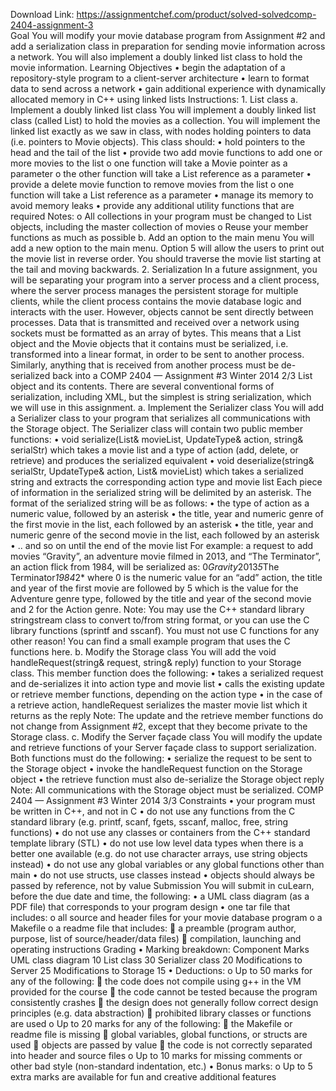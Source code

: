 Download Link: https://assignmentchef.com/product/solved-solvedcomp-2404-assignment-3
<br>
Goal You will modify your movie database program from Assignment #2 and add a serialization class in preparation for sending movie information across a network. You will also implement a doubly linked list class to hold the movie information. Learning Objectives • begin the adaptation of a repository-style program to a client-server architecture • learn to format data to send across a network • gain additional experience with dynamically allocated memory in C++ using linked lists Instructions: 1. List class a. Implement a doubly linked list class You will implement a doubly linked list class (called List) to hold the movies as a collection. You will implement the linked list exactly as we saw in class, with nodes holding pointers to data (i.e. pointers to Movie objects). This class should: • hold pointers to the head and the tail of the list • provide two add movie functions to add one or more movies to the list ο one function will take a Movie pointer as a parameter ο the other function will take a List reference as a parameter • provide a delete movie function to remove movies from the list ο one function will take a List reference as a parameter • manage its memory to avoid memory leaks • provide any additional utility functions that are required Notes: o All collections in your program must be changed to List objects, including the master collection of movies o Reuse your member functions as much as possible b. Add an option to the main menu You will add a new option to the main menu. Option 5 will allow the users to print out the movie list in reverse order. You should traverse the movie list starting at the tail and moving backwards. 2. Serialization In a future assignment, you will be separating your program into a server process and a client process, where the server process manages the persistent storage for multiple clients, while the client process contains the movie database logic and interacts with the user. However, objects cannot be sent directly between processes. Data that is transmitted and received over a network using sockets must be formatted as an array of bytes. This means that a List object and the Movie objects that it contains must be serialized, i.e. transformed into a linear format, in order to be sent to another process. Similarly, anything that is received from another process must be de-serialized back into a COMP 2404 — Assignment #3 Winter 2014 2/3 List object and its contents. There are several conventional forms of serialization, including XML, but the simplest is string serialization, which we will use in this assignment. a. Implement the Serializer class You will add a Serializer class to your program that serializes all communications with the Storage object. The Serializer class will contain two public member functions: • void serialize(List&amp; movieList, UpdateType&amp; action, string&amp; serialStr) which takes a movie list and a type of action (add, delete, or retrieve) and produces the serialized equivalent • void deserialize(string&amp; serialStr, UpdateType&amp; action, List&amp; movieList) which takes a serialized string and extracts the corresponding action type and movie list Each piece of information in the serialized string will be delimited by an asterisk. The format of the serialized string will be as follows: • the type of action as a numeric value, followed by an asterisk • the title, year and numeric genre of the first movie in the list, each followed by an asterisk • the title, year and numeric genre of the second movie in the list, each followed by an asterisk • .. and so on until the end of the movie list For example: a request to add movies “Gravity”, an adventure movie filmed in 2013, and “The Terminator”, an action flick from 1984, will be serialized as: 0*Gravity*2013*5*The Terminator*1984*2* where 0 is the numeric value for an “add” action, the title and year of the first movie are followed by 5 which is the value for the Adventure genre type, followed by the title and year of the second movie and 2 for the Action genre. Note: You may use the C++ standard library stringstream class to convert to/from string format, or you can use the C library functions (sprintf and sscanf). You must not use C functions for any other reason! You can find a small example program that uses the C functions here. b. Modify the Storage class You will add the void handleRequest(string&amp; request, string&amp; reply) function to your Storage class. This member function does the following: • takes a serialized request and de-serializes it into action type and movie list • calls the existing update or retrieve member functions, depending on the action type • in the case of a retrieve action, handleRequest serializes the master movie list which it returns as the reply Note: The update and the retrieve member functions do not change from Assignment #2, except that they become private to the Storage class. c. Modify the Server façade class You will modify the update and retrieve functions of your Server façade class to support serialization. Both functions must do the following: • serialize the request to be sent to the Storage object • invoke the handleRequest function on the Storage object • the retrieve function must also de-serialize the Storage object reply Note: All communications with the Storage object must be serialized. COMP 2404 — Assignment #3 Winter 2014 3/3 Constraints • your program must be written in C++, and not in C • do not use any functions from the C standard library (e.g. printf, scanf, fgets, sscanf, malloc, free, string functions) • do not use any classes or containers from the C++ standard template library (STL) • do not use low level data types when there is a better one available (e.g. do not use character arrays, use string objects instead) • do not use any global variables or any global functions other than main • do not use structs, use classes instead • objects should always be passed by reference, not by value Submission You will submit in cuLearn, before the due date and time, the following: • a UML class diagram (as a PDF file) that corresponds to your program design • one tar file that includes: ο all source and header files for your movie database program ο a Makefile ο a readme file that includes:  a preamble (program author, purpose, list of source/header/data files)  compilation, launching and operating instructions Grading • Marking breakdown: Component Marks UML class diagram 10 List class 30 Serializer class 20 Modifications to Server 25 Modifications to Storage 15 • Deductions: ο Up to 50 marks for any of the following:  the code does not compile using g++ in the VM provided for the course  the code cannot be tested because the program consistently crashes  the design does not generally follow correct design principles (e.g. data abstraction)  prohibited library classes or functions are used ο Up to 20 marks for any of the following:  the Makefile or readme file is missing  global variables, global functions, or structs are used  objects are passed by value  the code is not correctly separated into header and source files ο Up to 10 marks for missing comments or other bad style (non-standard indentation, etc.) • Bonus marks: ο Up to 5 extra marks are available for fun and creative additional features